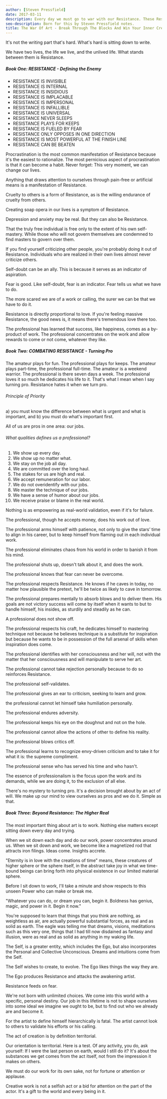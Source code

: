 ```yaml
---
author: [Steven Pressfield]
date: 2017-03-11
description: Every day we must go to war with our Resistance. These Resistance will try to stop us from doing work and it's our job to overcome them. We're born with creative minds, to use them we must master the Self. It's up to us to turn pro and it's a choice we have at this very moment, we can change our lives.
seo-description: Born for this by Steven Pressfield notes.
title: The War Of Art - Break Through The Blocks And Win Your Inner Creative Battles
---
```


It's not the writing part that's hard. What's hard is sitting down to write.

We have two lives, the life we live, and the unlived life. What stands between them is Resistance.

##### Book One: RESISTANCE - Defining the Enemy

- RESISTANCE IS INVISIBLE
- RESISTANCE IS INTERNAL
- RESISTANCE IS INSIDIOUS
- RESISTANCE IS IMPLACABLE
- RESISTANCE IS IMPERSONAL
- RESISTANCE IS INFALLIBLE
- RESISTANCE IS UNIVERSAL
- RESISTANCE NEVER SLEEPS
- RESISTANCE PLAYS FOR KEEPS
- RESISTANCE IS FUELED BY FEAR
- RESISTANCE ONLY OPPOSES IN ONE DIRECTION
- RESISTANCE IS MOST POWERFUL AT THE FINISH LINE
- RESISTANCE CAN BE BEATEN

Procrastination is the most common manifestation of Resistance because it's the easiest to rationalize. The most pernicious aspect of procrastination is that it can become a habit. Never forget: This very moment, we can change our lives.

Anything that draws attention to ourselves through pain-free or artificial means is a manifestation of Resistance.

Cruelty to others is a form of Resistance, as is the willing endurance of cruelty from others.

Creating soap opera in our lives is a symptom of Resistance.

Depression and anxiety may be real. But they can also be Resistance.

That the truly free individual is free only to the extent of his own self-mastery. While those who will not govern themselves are condemned to find masters to govern over them.

If you find yourself criticizing other people, you're probably doing it out of Resistance. Individuals who are realized in their own lives almost never criticize others.

Self-doubt can be an ally. This is because it serves as an indicator of aspiration.

Fear is good. Like self-doubt, fear is an indicator. Fear tells us what we have to do.

The more scared we are of a work or calling, the surer we can be that we have to do it.

Resistance is directly proportional to love. If you're feeling massive Resistance, the good news is, it means there's tremendous love there too.

The professional has learned that success, like happiness, comes as a by-product of work. The professional concentrates on the work and allow rewards to come or not come, whatever they like.

##### Book Two: COMBATING RESISTANCE - Turning Pro

The amateur plays for fun. The professional plays for keeps. The amateur plays part-time, the professional full-time. The amateur is a weekend warrior. The professional is there seven days a week. The professional loves it so much he dedicates his life to it. That's what I mean when I say turning pro. Resistance hates it when we turn pro.

###### Principle of Priority

a) you must know the difference between what is urgent and what is important, and b) you must do what's important first.

All of us are pros in one area: our jobs.

###### What qualities defines us a professional?

1. We show up every day.
2. We show up no matter what.
3. We stay on the job all day.
4. We are committed over the long haul.
5. The stakes for us are high and real.
6. We accept remuneration for our labor.
7. We do not overidentify with our jobs.
8. We master the technique of our jobs.
9. We have a sense of humor about our jobs.
10. We receive praise or blame in the real world.

Nothing is as empowering as real-world validation, even if it's for failure.

The professional, though he accepts money, does his work out of love.

The professional arms himself with patience, not only to give the stars’ time to align in his career, but to keep himself from flaming out in each individual work.

The professional eliminates chaos from his world in order to banish it from his mind.

The professional shuts up, doesn't talk about it, and does the work.

The professional knows that fear can never be overcome.

The professional respects Resistance. He knows if he caves in today, no matter how plausible the pretext, he'll be twice as likely to cave in tomorrow.

The professional prepares mentally to absorb blows and to deliver them. His goals are not victory success will come by itself when it wants to but to handle himself, his insides, as sturdily and steadily as he can.

A professional does not show off.

The professional respects his craft, he dedicates himself to mastering technique not because he believes technique is a substitute for inspiration but because he wants to be in possession of the full arsenal of skills when inspiration does come.

The professional identifies with her consciousness and her will, not with the matter that her consciousness and will manipulate to serve her art.

The professional cannot take rejection personally because to do so reinforces Resistance.

The professional self-validates.

The professional gives an ear to criticism, seeking to learn and grow.

the professional cannot let himself take humiliation personally.

The professional endures adversity.

The professional keeps his eye on the doughnut and not on the hole.

The professional cannot allow the actions of other to define his reality.

The professional blows critics off.

The professional learns to recognize envy-driven criticism and to take it for what it is: the supreme compliment.

The professional sense who has served his time and who hasn't.

The essence of professionalism is the focus upon the work and its demands, while we are doing it, to the exclusion of all else.

There's no mystery to turning pro. It's a decision brought about by an act of will. We make up our mind to view ourselves as pros and we do it. Simple as that.

##### Book Three: Beyond Resistance: The Higher Real

The most important thing about art is to work. Nothing else matters except sitting down every day and trying.

When we sit down each day and do our work, power concentrates around us. When we sit down and work, we become like a magnetized rod that attracts iron filings. Ideas come. Insights accrete.

"Eternity is in love with the creations of time" means, these creatures of higher sphere or the sphere itself, in the abstract take joy in what we time-bound beings can bring forth into physical existence in our limited material sphere.

Before I sit down to work, I'll take a minute and show respects to this unseen Power who can make or break me.

"Whatever you can do, or dream you can, begin it. Boldness has genius, magic, and power in it. Begin it now."

You're supposed to learn that things that you think are nothing, as weightless as air, are actually powerful substantial forces, as real and as solid as earth. The eagle was telling me that dreams, visions, meditations such as this very one, things that I had till now disdained as fantasy and illusion, were as real and as solid as anything in my waking life.

The Self, is a greater entity, which includes the Ego, but also incorporates the Personal and Collective Unconscious. Dreams and intuitions come from the Self.

The Self wishes to create, to evolve. The Ego likes things the way they are.

The Ego produces Resistance and attacks the awakening artist.

Resistance feeds on fear.

We're not born with unlimited choices. We come into this world with a specific, personal destiny. Our job in this lifetime is not to shape ourselves into some ideal we imagine we ought to be, but to find out who we already are and become it.

For the artist to define himself hierarchically is fatal. The artist cannot look to others to validate his efforts or his calling.

The act of creation is by definition territorial.

Our orientation is territorial. Here is a test. Of any activity, you do, ask yourself: If I were the last person on earth, would I still do it? It's about the substances we get comes from the act itself, not from the impression it makes on others.

We must do our work for its own sake, not for fortune or attention or applause.

Creative work is not a selfish act or a bid for attention on the part of the actor. It's a gift to the world and every being in it.
